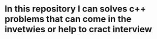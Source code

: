 # In this repository I can solves c++ problems that can come in the invetwies or help to cract interview 
